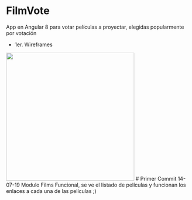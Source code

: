 # FilmVote
App en Angular 8 para votar películas a proyectar, elegidas popularmente por votación
* 1er. Wireframes
<img src="https://imgur.com/RyQdr95" width="350">
# Primer Commit
14-07-19 Modulo Films Funcional, se ve el listado de películas y funcionan los enlaces a cada una de las películas ;)
